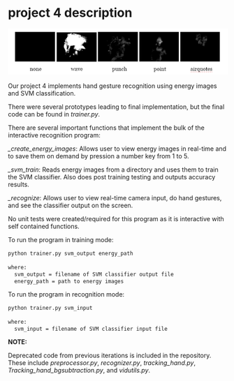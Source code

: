 project 4 description
=====================

![Alt text](Capture.PNG?raw=true "Energy Images")

Our project 4 implements hand gesture recognition using energy images and SVM classification.

There were several prototypes leading to final implementation, but the final code can be found in *trainer.py*.

There are several important functions that implement the bulk of the interactive recognition program:

  *_create_energy_images*: Allows user to view energy images in real-time and to save them on demand by pression a number key from 1 to 5.
                         
  *_svm_train*: Reads energy images from a directory and uses them to train the SVM classifier.  Also does post training testing and outputs accuracy results.
              
  *_recognize*: Allows user to view real-time camera input, do hand gestures, and see the classifier output on the screen.
  
No unit tests were created/required for this program as it is interactive with self contained functions.

To run the program in training mode:

    python trainer.py svm_output energy_path
    
    where:
      svm_output = filename of SVM classifier output file
      energy_path = path to energy images

To run the program in recognition mode:

    python trainer.py svm_input
    
    where:
      svm_input = filename of SVM classifier input file  

**NOTE:**

Deprecated code from previous iterations is included in the repository. These include *preprocessor.py*, *recognizer.py*, *tracking_hand.py*, *Tracking_hand_bgsubtraction.py*, and *vidutils.py*.
